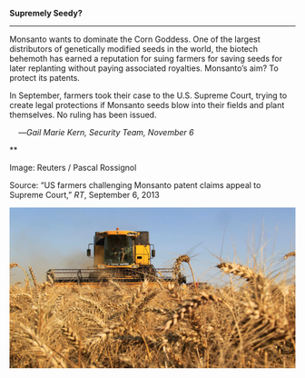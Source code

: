 **Supremely Seedy?**

****

Monsanto wants to dominate the Corn Goddess. One of the largest distributors of genetically modified seeds in the world, the biotech behemoth has earned a reputation for suing farmers for saving seeds for later replanting without paying associated royalties. Monsanto’s aim? To protect its patents.

In September, farmers took their case to the U.S. Supreme Court, trying to create legal protections if Monsanto seeds blow into their fields and plant themselves. No ruling has been issued.

    —*Gail Marie Kern, Security Team, November 6*

**

Image: Reuters / Pascal Rossignol

Source: “US farmers challenging Monsanto patent claims appeal to Supreme Court,” *RT*, September 6, 2013 

![](../images/13.11.6_Kern_Monsanto_EDIT-1.jpeg)
